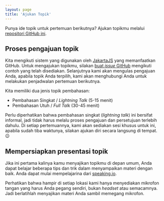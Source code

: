 ```yaml
---
layout: page
title: 'Ajukan Topik'
---
```


Punya ide topik untuk pertemuan berikutnya? Ajukan topikmu melalui [repositori GitHub ini](https://github.com/reactjs-id/meetup).

## Proses pengajuan topik

Kita mengikuti sistem yang digunakan oleh [JakartaJS](https://github.com/jakartajs/talks) yang memanfaatkan GitHub. Untuk mengajukan topikmu, silakan [buat _issue_ GitHub](https://github.com/reactjs-id/meetup/issues/new?assignees=%40reactjs-id%2Fmeetup&labels=talks&template=talk-proposal.md) mengikuti contoh yang telah disediakan. Selanjutnya kami akan mengulas pengajuan Anda, apabila topik Anda terpilih, kami akan menghubungi Anda untuk melakukan penjadwalan pertemuan berikutnya.

Kita memiliki dua jenis topik pembahasan:

- Pembahasan Singkat / _Lightning Talk_ (5-15 menit)
- Pembahasan Utuh / _Full Talk_ (30-45 menit)

Perlu diperhatikan bahwa pembahasan singkat (_lightning talk_) ini bersifat informal, jadi tidak harus melalu proses pengajuan dan persetujuan terlebih dahulu. Di setiap pertemuannya, kami akan sediakan sesi khusus untuk ini, apabila sudah tiba waktunya, silakan ajukan diri secara langsung di tempat. 😉

## Mempersiapkan presentasi topik

Jika ini pertama kalinya kamu menyajikan topikmu di depan umum, Anda dapat belajar beberapa tips dan trik dalam menyampaikan materi dengan baik. Anda dapat mulai mempelajarina dari [speaking.io](https://speaking.io).

Perhatikan bahwa hampir di setiap lokasi kami hanya menyediakan mikrofon tangan yang harus Anda pegang sendiri, bukan _headset_ atau semacamnya. Jadi berlatihlah menyajikan materi Anda sambil memegang mikrofon.
